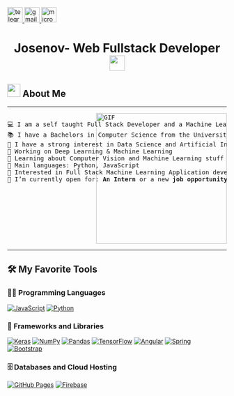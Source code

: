 <div>
  <a href="https://t.me/owencael" target="_blank">
    <img
      height="35"
      alt="telegram logo"
      src="https://img.shields.io/static/v1?message=Telegrm&logo=telegram&label=&color=2CA5E0&logoColor=white&labelColor=&style=for-the-badge"
    />
  </a>
  <a href="mailto:MR-Addict@qq.com" target="_blank">
    <img
      height="35"
      alt="gmail logo"
      src="https://img.shields.io/static/v1?message=Email&logo=gmail&label=&color=A084DC&logoColor=white&labelColor=&style=for-the-badge"
    />
  </a>
  <a href="https://mraddict.one" target="_blank">
    <img
      height="35"
      alt="microsoft-outlook logo"
      src="https://img.shields.io/static/v1?message=Website&logo=microsoft-outlook&label=&color=7F167F&logoColor=white&labelColor=&style=for-the-badge"
    />
  </a>
</div>

<h1 align="center"> Josenov- Web Fullstack Developer<img src="https://media.giphy.com/media/hvRJCLFzcasrR4ia7z/giphy.gif" width="35"></h1> 


<h2><img src="https://media.giphy.com/media/ObNTw8Uzwy6KQ/giphy.gif" width="30px"> About Me</h2>
<hr>
 
<pre>
<img align="right" alt="GIF" height="300px" src="https://media.giphy.com/media/du3J3cXyzhj75IOgvA/giphy.gif](https://i.pinimg.com/originals/39/b2/89/39b289eca8b58a99b29423a4078504fe.gif" />
💻 I am a self taught Full Stack Developer and a Machine Learning Developer
📚 I have a Bachelors in Computer Science from the University Cadi Ayyad at Morocco
📝 I have a strong interest in Data Science and Artificial Intelligence
🔭 Working on Deep Learning & Machine Learning
🌱 Learning about Computer Vision and Machine Learning stuff
🌟 Main languages: Python, JavaScript
🚩 Interested in Full Stack Machine Learning Application development
🤔 I’m currently open for: <b>An Intern</b> or a new <b>job opportunity</b>
</pre>
<hr>

## 🛠️ My Favorite Tools

### 👨‍💻 Programming Languages

<p>
    <a href="https://github.com/Bouaskaoun"><img alt="JavaScript" src="https://img.shields.io/badge/JavaScript%20-%23F7DF1E.svg?logo=javascript&logoColor=black"></a>
    <a href="https://github.com/Bouaskaoun"><img alt="Python" src="https://img.shields.io/badge/Python%20-%2314354C.svg?logo=python&logoColor=white"></a>

### 🧰 Frameworks and Libraries

<p>
    <a href="https://github.com/Bouaskaoun"><img alt="Keras" src="https://img.shields.io/badge/Keras%20-%23D00000.svg?logo=Keras&logoColor=white"></a>
    <a href="https://github.com/Bouaskaoun"><img alt="NumPy" src="https://img.shields.io/badge/Numpy%20-%23013243.svg?logo=numpy&logoColor=white"></a>
    <a href="https://github.com/Bouaskaoun"><img alt="Pandas" src="https://img.shields.io/badge/Pandas%20-%23150458.svg?logo=pandas&logoColor=white"></a>
    <a href="https://github.com/Bouaskaoun"><img alt="TensorFlow" src="https://img.shields.io/badge/TensorFlow%20-%23FF6F00.svg?logo=TensorFlow&logoColor=white"></a>
    <a href="https://github.com/Bouaskaoun"><img alt="Angular" src="https://img.shields.io/badge/Angular%20-%23D00000.svg?logo=Angular&logoColor=white"></a>
    <a href="https://github.com/Bouaskaoun"><img alt="Spring" src="https://img.shields.io/badge/Spring%20Boot%20-%2334A853.svg?logo=Springboot&logoColor=white"></a>
    <a href="https://github.com/Bouaskaoun"><img alt="Bootstrap" src="https://img.shields.io/badge/Bootstrap%20-%23150458.svg?logo=Bootstrap&logoColor=white"></a>
</p>

### 🗄️ Databases and Cloud Hosting

<p>
    <a href="https://github.com/Bouaskaoun"><img alt="GitHub Pages" src="https://img.shields.io/badge/GitHub%20Pages-%23327FC7.svg?logo=github&logoColor=white"></a>
    <a href="https://github.com/Bouaskaoun"><img alt="Firebase" src ="https://img.shields.io/badge/Firebase-%23FF6F00.svg?logo=firebase&logoColor=white"></a>
</p>

